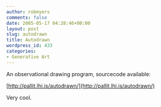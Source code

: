```yaml
---
author: robmyers
comments: false
date: 2005-05-17 04:28:46+00:00
layout: post
slug: autodrawn
title: Autodrawn
wordpress_id: 433
categories:
- Generative Art
---
```


An observational drawing program, sourcecode available:  
  
[http://pallit.lhi.is/autodrawn/](http://pallit.lhi.is/autodrawn/)   
  
Very cool.

  


